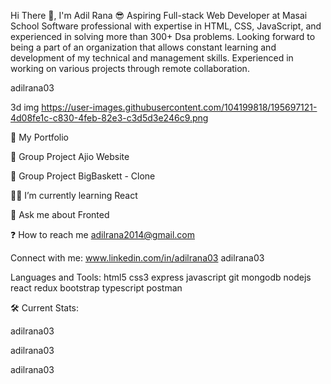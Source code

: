 Hi There 👋, I'm Adil Rana 😎
Aspiring Full-stack Web Developer at Masai School
Software professional with expertise in HTML, CSS, JavaScript, and experienced in solving more than 300+ Dsa problems. Looking forward to being a part of an organization that allows constant learning and development of my technical and management skills. Experienced in working on various projects through remote collaboration.


adilrana03

3d img https://user-images.githubusercontent.com/104199818/195697121-4d08fe1c-c830-4feb-82e3-c3d5d3e246c9.png

💼 My Portfolio 

🤝 Group Project Ajio Website

🤝 Group Project BigBaskett - Clone

👨‍💻 I’m currently learning React 

📧 Ask me about Fronted

❓ How to reach me adilrana2014@gmail.com

<!-- 📄 Resume https://drive.google.com/file/d/1j--f6bOKu7zvTMvHTLi8QCgFMMxaccBF/view?usp=sharing -->

Connect with me:
www.linkedin.com/in/adilrana03  adilrana03

Languages and Tools:
html5 css3 express javascript git mongodb nodejs react redux bootstrap typescript postman

🛠 Current Stats:

 adilrana03
 
 adilrana03




adilrana03

